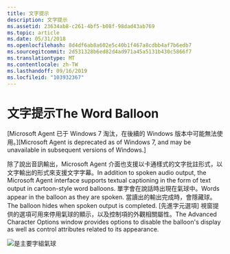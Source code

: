 ```yaml
---
title: 文字提示
description: 文字提示
ms.assetid: 23634ab8-c261-4bf5-b08f-98dad43ab769
ms.topic: article
ms.date: 05/31/2018
ms.openlocfilehash: 8d4df6ab8a602e5c40b1f467a8cdbb4af7b6edb7
ms.sourcegitcommit: 2d531328b6ed82d4ad971a45a5131b430c5866f7
ms.translationtype: MT
ms.contentlocale: zh-TW
ms.lasthandoff: 09/16/2019
ms.locfileid: "103932367"
---
```

# <a name="the-word-balloon"></a><span data-ttu-id="3d637-103">文字提示</span><span class="sxs-lookup"><span data-stu-id="3d637-103">The Word Balloon</span></span>

<span data-ttu-id="3d637-104">\[Microsoft Agent 已于 Windows 7 淘汰，在後續的 Windows 版本中可能無法使用。\]</span><span class="sxs-lookup"><span data-stu-id="3d637-104">\[Microsoft Agent is deprecated as of Windows 7, and may be unavailable in subsequent versions of Windows.\]</span></span>

<span data-ttu-id="3d637-105">除了說出音訊輸出，Microsoft Agent 介面也支援以卡通樣式的文字批註形式，以文字輸出的形式來支援文字字幕。</span><span class="sxs-lookup"><span data-stu-id="3d637-105">In addition to spoken audio output, the Microsoft Agent interface supports textual captioning in the form of text output in cartoon-style word balloons.</span></span> <span data-ttu-id="3d637-106">單字會在說話時出現在氣球中。</span><span class="sxs-lookup"><span data-stu-id="3d637-106">Words appear in the balloon as they are spoken.</span></span> <span data-ttu-id="3d637-107">當讀出的輸出完成時，會隱藏球。</span><span class="sxs-lookup"><span data-stu-id="3d637-107">The balloon hides when spoken output is completed.</span></span> <span data-ttu-id="3d637-108">[先進字元選項] 視窗提供的選項可用來停用氣球的顯示，以及控制項的外觀相關屬性。</span><span class="sxs-lookup"><span data-stu-id="3d637-108">The Advanced Character Options window provides options to disable the balloon's display as well as control attributes related to its appearance.</span></span>

![是主要字組氣球](images/f3ballon.gif)

 

 




